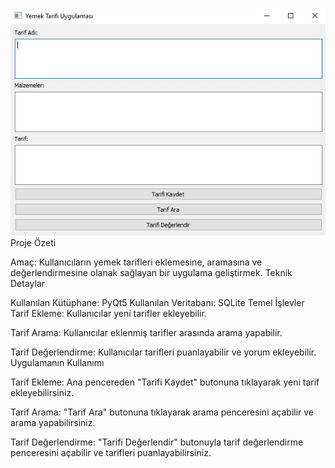 <img src="Ekran görüntüsü yemek tarifi.jpg" />
Proje Özeti

Amaç: Kullanıcıların yemek tarifleri eklemesine, aramasına ve değerlendirmesine olanak sağlayan bir uygulama geliştirmek.
Teknik Detaylar

Kullanılan Kütüphane: PyQt5
Kullanılan Veritabanı: SQLite
Temel İşlevler
Tarif Ekleme: Kullanıcılar yeni tarifler ekleyebilir.

Tarif Arama: Kullanıcılar eklenmiş tarifler arasında arama yapabilir.

Tarif Değerlendirme: Kullanıcılar tarifleri puanlayabilir ve yorum ekleyebilir.
Uygulamanın Kullanımı

Tarif Ekleme: Ana pencereden "Tarifi Kaydet" butonuna tıklayarak yeni tarif ekleyebilirsiniz.

Tarif Arama: "Tarif Ara" butonuna tıklayarak arama penceresini açabilir ve arama yapabilirsiniz.

Tarif Değerlendirme: "Tarifi Değerlendir" butonuyla tarif değerlendirme penceresini açabilir ve tarifleri puanlayabilirsiniz.
